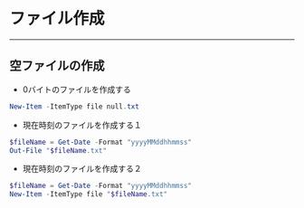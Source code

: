 # ファイル作成

***

## 空ファイルの作成

* 0バイトのファイルを作成する

```PowerShell
New-Item -ItemType file null.txt
```

* 現在時刻のファイルを作成する１

```PowerShell
$fileName = Get-Date -Format "yyyyMMddhhmmss"
Out-File "$fileName.txt"
```

* 現在時刻のファイルを作成する２

```PowerShell
$fileName = Get-Date -Format "yyyyMMddhhmmss"
New-Item -ItemType file "$fileName.txt"
```
